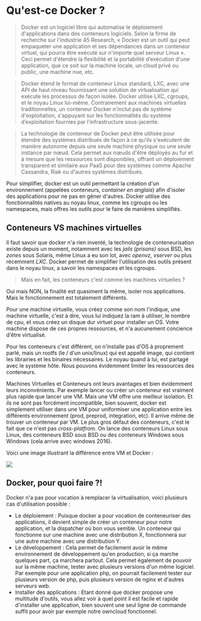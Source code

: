 # Qu'est-ce Docker ?

> Docker est un logiciel libre qui automatise le déploiement d'applications dans des conteneurs logiciels. Selon la firme de recherche sur l'industrie 45 Research, « Docker est un outil qui peut empaqueter une application et ses dépendances dans un conteneur virtuel, qui pourra être exécuté sur n'importe quel serveur Linux ». Ceci permet d'étendre la flexibilité et la portabilité d’exécution d'une application, que ce soit sur la machine locale, un cloud privé ou public, une machine nue, etc.  

> Docker étend le format de conteneur Linux standard, LXC, avec une API de haut niveau fournissant une solution de virtualisation qui exécute les processus de façon isolée. Docker utilise LXC, cgroups, et le noyau Linux lui-même. Contrairement aux machines virtuelles traditionnelles, un conteneur Docker n'inclut pas de système d'exploitation, s'appuyant sur les fonctionnalités du système d’exploitation fournies par l'infrastructure sous-jacente.  

> La technologie de conteneur de Docker peut être utilisée pour étendre des systèmes distribués de façon à ce qu'ils s'exécutent de manière autonome depuis une seule machine physique ou une seule instance par nœud. Cela permet aux nœuds d'être déployés au fur et à mesure que les ressources sont disponibles, offrant un déploiement transparent et similaire aux PaaS pour des systèmes comme Apache Cassandra, Riak ou d'autres systèmes distribués.  


Pour simplifier, docker est un outil permettant la création d'un environnement (appelées conteneurs, *container en anglais*) afin d'isoler des applications pour ne pas en gêner d'autres.
Docker utilise des fonctionnalités natives au noyau linux, comme les cgroups ou les namespaces, mais offres les outils pour le faire de manières simplifiés.


## Conteneurs VS machines virtuelles
Il faut savoir que docker n'a rien inventé, la technologie de conteneurisation existe depuis un moment, notamment avec les *jails (prisons)* sous BSD, les *zones* sous Solaris, même Linux a eu son lot, avec *openvz*, *vserver* ou plus récemment *LXC*.
Docker permet de simplifier l'utilisation des outils présent dans le noyau linux, a savoir les namespaces et les cgroups.  

> Mais en fait, les conteneurs c'est comme les machines virtuelles ?

Oui mais NON, la finalité est quasiment la même, isoler nos applications. Mais le fonctionnement est totalement différents.

Pour une machine virtuelle, vous créez comme son nom l'indique, une machine virtuelle, c'est à dire, vous lui indiquez la ram à utiliser, le nombre de cpu, et vous créez un disque dur virtuel pour installer un OS. Votre machine dispose de ces propres ressources, et n'a aucunement concience d'être virtualisé.

Pour les conteneurs c'est différent, on n'installe pas d'OS à proprement parlé, mais un rootfs (le / d'un unix/linux) qui est appellé image, qui contient les librairies et les binaires nécessaires. Le noyau quand à lui, est partagé avec le système hôte. Nous pouvons évidemment limiter les ressources des conteneurs.

Machines Virtuelles et Conteneurs ont leurs avantages et bien évidemment leurs inconvénients. Par exemple lancer ou créer un conteneur est vraiment plus rapide que lancer une VM. Mais une VM offre une meilleur isolation. Et ils ne sont pas forcément incompatible, bien souvent, docker est simplement utiliser dans une VM pour uniformiser une application entre les différents environnement (prod, preprod, integration, etc). Il arrive même de trouver un conteneur par VM.
Le plus gros défaut des conteneurs, c'est le fait que ce n'est pas *cross-platfrom*. On lance des conteneurs Linux sous Linux, des conteneurs BSD sous BSD ou des conteneurs Windows sous Windows (cela arrive avec windows 2016).

Voici une image illustrant la différence entre VM et Docker :  

![](https://images.mondedie.fr/s9ZCIrQ4/ErDsRisu.png)  


## Docker, pour quoi faire ?!
Docker n'a pas pour vocation à remplacer la virtualisation, voici plusieurs cas d'utilisation possible :

* Le déploiement :
Puisque docker a pour vocation de conteneuriser des applications, il devient simple de créer un conteneur pour notre application, et la dispatcher où bon vous semble. Un conteneur qui fonctionne sur une machine avec une distribution X, fonctionnera sur une autre machine avec une distribution Y.
* Le développement :
Cela permet de facilement avoir le même environnement de développement qu'en production, si ça marche quelques part, ça marchera partout. Cela permet également de pouvoir sur la même machine, tester avec plusieurs versions d'un même logiciel. Par exemple pour une application php, on pourrait facilement tester sur plusieurs version de php, puis plusieurs version de nginx et d'autres serveurs web.
* Installer des applications :
Etant donné que docker propose une multitude d'outils, vous allez voir à quel point il est facile et rapide d'installer une application, bien souvent une seul ligne de commande suffit pour avoir par exemple notre owncloud fonctionnel.
